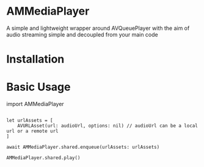 # AMMediaPlayer

A simple and lightweight wrapper around AVQueuePlayer with the aim of audio streaming simple and decoupled from your main code

# Installation



# Basic Usage

import AMMediaPlayer

```

let urlAssets = [
    AVURLAsset(url: audioUrl, options: nil) // audioUrl can be a local url or a remote url
]

await AMMediaPlayer.shared.enqueue(urlAssets: urlAssets)

AMMediaPlayer.shared.play()

```